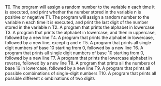 T0. The program will assign a random number to the variable n each time it is executed, and print whether the number stored in the variable n is positive or negative
T1. The program will assign a random number to the variable n each time it is executed, and print the last digit of the number stored in the variable n
T2. A program that prints the alphabet in lowercase
T3. A program that prints the alphabet in lowercase, and then in uppercase, followed by a new line
T4. A program that prints the alphabet in lowercase, followed by a new line, except q and e
T5. A program that prints all single digit numbers of base 10 starting from 0, followed by a new line
T6. A program that prints all single digit numbers of base 10 starting from 0, followed by a new line
T7. A program that prints the lowercase alphabet in reverse, followed by a new line
T8. A program that prints all the numbers of base 16 in lowercase, followed by a new line
T9. A program that prints all possible combinations of single-digit numbers
T10. A program that prints all possible different c
ombinations of two digits
